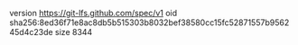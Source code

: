 version https://git-lfs.github.com/spec/v1
oid sha256:8ed36f71e8ac8db5b515303b8032bef38580cc15fc52871557b956245d4c23de
size 8344
